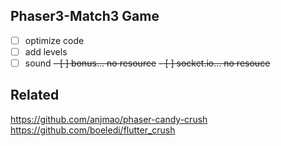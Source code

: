 ## Phaser3-Match3 Game

- [ ] optimize code
- [ ] add levels
- [ ] sound
~~- [ ] bonus... no resource~~
~~- [ ] socket.io... no resouce~~

## Related
https://github.com/anjmao/phaser-candy-crush  
https://github.com/boeledi/flutter_crush